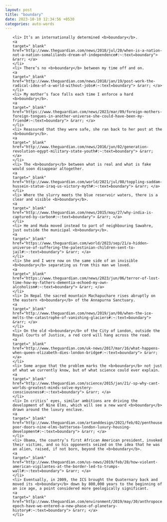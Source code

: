 ```yaml
---
layout: post
title: "boundary"
date: 2023-10-10 12:34:56 +0530
categories: auto-words
---
```

<ol>

    <li> It’s an internationally determined <b>boundary</b>.
    <a 
    target="_blank" 
    href="http://www.theguardian.com/news/2018/jul/20/when-is-a-nation-not-a-nation-somalilands-dream-of-independence#:~:text=boundary"> &rarr; </a>
    </li>
    <li> There’s no <b>boundary</b> between my time off and on.
    <a 
    target="_blank" 
    href="http://www.theguardian.com/news/2018/jan/19/post-work-the-radical-idea-of-a-world-without-jobs#:~:text=boundary"> &rarr; </a>
    </li>
    <li> My mother’s face falls each time I enforce a hard <b>boundary</b>.
    <a 
    target="_blank" 
    href="https://www.theguardian.com/news/2023/mar/09/foreign-mothers-foreign-tongues-in-another-universe-she-could-have-been-my-friend#:~:text=boundary"> &rarr; </a>
    </li>
    <li> Reassured that they were safe, she ran back to her post at the <b>boundary</b>.
    <a 
    target="_blank" 
    href="http://www.theguardian.com/news/2016/jun/02/generation-revolution-egypt-military-state-youth#:~:text=boundary"> &rarr; </a>
    </li>
    <li> The <b>boundary</b> between what is real and what is fake would soon disappear altogether.
    <a 
    target="_blank" 
    href="http://www.theguardian.com/world/2021/jul/08/toppling-saddam-hussein-statue-iraq-us-victory-myth#:~:text=boundary"> &rarr; </a>
    </li>
    <li> Where the slurry meets the blue reservoir waters, there is a clear and visible <b>boundary</b>.
    <a 
    target="_blank" 
    href="http://www.theguardian.com/news/2015/may/27/why-india-is-captured-by-carbon#:~:text=boundary"> &rarr; </a>
    </li>
    <li> He and Huda moved instead to part of neighbouring Sawahre, just outside the municipal <b>boundary</b>.
    <a 
    target="_blank" 
    href="https://www.theguardian.com/world/2023/sep/21/a-hidden-universe-of-suffering-the-palestinian-children-sent-to-jail#:~:text=boundary"> &rarr; </a>
    </li>
    <li> She and I were now on the same side of an invisible <b>boundary</b> separating us from this man we loved.
    <a 
    target="_blank" 
    href="https://www.theguardian.com/news/2023/jun/06/terror-of-lost-time-how-my-fathers-dementia-echoed-my-own-alcoholism#:~:text=boundary"> &rarr; </a>
    </li>
    <li> In Nepal the sacred mountain Machapuchare rises abruptly on the eastern <b>boundary</b> of the Annapurna Sanctuary.
    <a 
    target="_blank" 
    href="http://www.theguardian.com/news/2019/jan/08/when-the-ice-melts-the-catastrophe-of-vanishing-glaciers#:~:text=boundary"> &rarr; </a>
    </li>
    <li> On the old <b>boundary</b> of the City of London, outside the Royal Courts of Justice, a red cord will hang across the road.
    <a 
    target="_blank" 
    href="http://www.theguardian.com/uk-news/2017/mar/16/what-happens-when-queen-elizabeth-dies-london-bridge#:~:text=boundary"> &rarr; </a>
    </li>
    <li> Some argue that the problem marks the <b>boundary</b> not just of what we currently know, but of what science could ever explain.
    <a 
    target="_blank" 
    href="http://www.theguardian.com/science/2015/jan/21/-sp-why-cant-worlds-greatest-minds-solve-mystery-consciousness#:~:text=boundary"> &rarr; </a>
    </li>
    <li> In critics’ eyes, similar ambitions are driving the development of Nine Elms, which will see a new ward <b>boundary</b> drawn around the luxury enclave.
    <a 
    target="_blank" 
    href="http://www.theguardian.com/artanddesign/2021/feb/02/penthouses-poor-doors-nine-elms-battersea-london-luxury-housing-development#:~:text=boundary"> &rarr; </a>
    </li>
    <li> Obama, the country’s first African American president, invoked their victims, and so his opponents seized on the idea that he was an alien, raised, if not born, beyond the <b>boundary</b>.
    <a 
    target="_blank" 
    href="http://www.theguardian.com/us-news/2019/feb/28/how-violent-american-vigilantes-at-the-border-led-to-trumps-wall#:~:text=boundary"> &rarr; </a>
    </li>
    <li> Eventually, in 2009, the ICS brought the Quaternary back and moved its <b>boundary</b> down by 800,000 years to the beginning of an ice age, a point considered more geologically significant.
    <a 
    target="_blank" 
    href="http://www.theguardian.com/environment/2019/may/30/anthropocene-epoch-have-we-entered-a-new-phase-of-planetary-history#:~:text=boundary"> &rarr; </a>
    </li>
